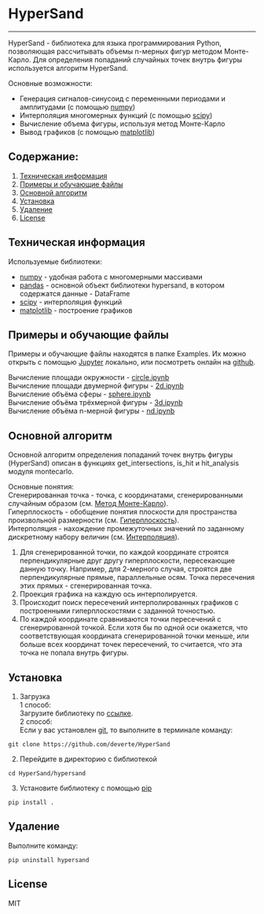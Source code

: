 # HyperSand
---
HyperSand - библиотека для языка программирования Python, позволяющая рассчитывать объемы n-мерных фигур методом Монте-Карло. Для определения попаданий случайных точек внутрь фигуры используется алгоритм HyperSand.

Основные возможности:
  - Генерация сигналов-синусоид с переменными периодами и амплитудами (с помощью [numpy])
  - Интерполяция многомерных функций (с помощью [scipy])
  - Вычисление объема фигуры, используя метод Монте-Карло
  - Вывод графиков (с помощью [matplotlib])

## Содержание:
1. [Техническая информация](#Техническая_информация)
2. [Примеры и обучающие файлы](#Примеры-и-обучающие-файлы)
3. [Основной алгоритм](#Основной-алгоритм)
4. [Установка](#Установка)
5. [Удаление](#Удаление)
6. [License](#License)

## Техническая информация
Используемые библиотеки:
  - [numpy] - удобная работа с многомерными массивами
  - [pandas] - основной объект библиотеки hypersand, в котором содержатся данные - DataFrame
  - [scipy] - интерполяция функций
  - [matplotlib] - построение графиков

## Примеры и обучающие файлы
Примеры и обучающие файлы находятся в папке Examples. Их можно открыть с помощью [Jupyter] локально, или посмотреть онлайн на [github].

Вычисление площади окружности - [circle.ipynb]  
Вычисление площади двумерной фигуры - [2d.ipynb]  
Вычисление объёма сферы - [sphere.ipynb]  
Вычисление объёма трёхмерной фигуры - [3d.ipynb]  
Вычисление объёма n-мерной фигуры - [nd.ipynb]

## Основной алгоритм
Основной алгоритм определения попаданий точек внутрь фигуры (HyperSand) описан в функциях get_intersections, is_hit и hit_analysis модуля montecarlo.

Основные понятия:  
Сгенерированная точка - точка, с координатами, сгенерированными случайным образом (см. [Метод Монте-Карло]).  
Гиперплоскость - обобщение понятия плоскости для пространства произвольной размерности (см. [Гиперплоскость]).  
Интерполяция - нахождение промежуточных значений по заданному дискретному набору величин (см. [Интерполяция]).

1. Для сгенерированной точки, по каждой координате строятся перпендикулярные друг другу гиперплоскости, пересекающие данную точку. Например, для 2-мерного случая, строятся две перпендикулярные прямые, параллельные осям. Точка пересечения этих прямых - сгенерированная точка.
2. Проекция графика на каждую ось интерполируется.
3. Происходит поиск пересечений интерполированных графиков с построенными гиперплоскостями с заданной точностью.
4. По каждой координате сравниваются точки пересечений с сгенерированной точкой. Если хотя бы по одной оси окажется, что соответствующая координата сгенерированной точки меньше, или больше всех координат точек пересечений, то считается, что эта точка не попала внутрь фигуры.

## Установка
1. Загрузка  
1 способ:  
Загрузите библиотеку по [ссылке](https://github.com/deverte/HyperSand/archive/master.zip ).  
2 способ:  
Если у вас установлен [git], то выполните в терминале команду:  
```
git clone https://github.com/deverte/HyperSand
```
2. Перейдите в директорию с библиотекой  
```
cd HyperSand/hypersand
```
3. Установите библиотеку с помощью [pip]  
```
pip install .
```

## Удаление
Выполните команду:  
```
pip uninstall hypersand
```

## License

MIT

[//]: # (Reference links)

   [numpy]: <http://www.numpy.org/>
   [scipy]: <https://scipy.org/>
   [matplotlib]: <https://matplotlib.org/>
   [pandas]: <http://pandas.pydata.org/>

   [Jupyter]: <https://jupyter.org/>
   [git]: <https://git-scm.com/>
   [pip]: <https://pip.pypa.io/en/stable/>

   [github]: <https://github.com/deverte/HyperSand/tree/master/Examples>
   [circle.ipynb]: <https://github.com/deverte/HyperSand/blob/master/Examples/circle.ipynb>
   [2d.ipynb]: <https://github.com/deverte/HyperSand/blob/master/Examples/2d.ipynb>
   [sphere.ipynb]: <https://github.com/deverte/HyperSand/blob/master/Examples/sphere.ipynb>
   [3d.ipynb]: <https://github.com/deverte/HyperSand/blob/master/Examples/3d.ipynb>
   [nd.ipynb]: <https://github.com/deverte/HyperSand/blob/master/Examples/nd.ipynb>

   [Метод Монте-Карло]: <https://ru.wikipedia.org/wiki/%D0%9C%D0%B5%D1%82%D0%BE%D0%B4_%D0%9C%D0%BE%D0%BD%D1%82%D0%B5-%D0%9A%D0%B0%D1%80%D0%BB%D0%BE#%D0%93%D0%B5%D0%BE%D0%BC%D0%B5%D1%82%D1%80%D0%B8%D1%87%D0%B5%D1%81%D0%BA%D0%B8%D0%B9_%D0%B0%D0%BB%D0%B3%D0%BE%D1%80%D0%B8%D1%82%D0%BC_%D0%9C%D0%BE%D0%BD%D1%82%D0%B5-%D0%9A%D0%B0%D1%80%D0%BB%D0%BE_%D0%B8%D0%BD%D1%82%D0%B5%D0%B3%D1%80%D0%B8%D1%80%D0%BE%D0%B2%D0%B0%D0%BD%D0%B8%D1%8F>
   [Гиперплоскость]: <https://ru.wikipedia.org/wiki/%D0%93%D0%B8%D0%BF%D0%B5%D1%80%D0%BF%D0%BB%D0%BE%D1%81%D0%BA%D0%BE%D1%81%D1%82%D1%8C>
   [Интерполяция]: <https://ru.wikipedia.org/wiki/%D0%98%D0%BD%D1%82%D0%B5%D1%80%D0%BF%D0%BE%D0%BB%D1%8F%D1%86%D0%B8%D1%8F>
